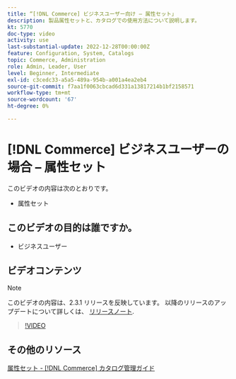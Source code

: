 ```yaml
---
title: “[!DNL Commerce] ビジネスユーザー向け – 属性セット」
description: 製品属性セットと、カタログでの使用方法について説明します。
kt: 5770
doc-type: video
activity: use
last-substantial-update: 2022-12-28T00:00:00Z
feature: Configuration, System, Catalogs
topic: Commerce, Administration
role: Admin, Leader, User
level: Beginner, Intermediate
exl-id: c3cedc33-a5a5-489a-954b-a001a4ea2eb4
source-git-commit: f7aa1f0063cbcad6d331a13817214b1bf2158571
workflow-type: tm+mt
source-wordcount: '67'
ht-degree: 0%

---
```


# [!DNL Commerce] ビジネスユーザーの場合 – 属性セット

このビデオの内容は次のとおりです。

- 属性セット

## このビデオの目的は誰ですか。

- ビジネスユーザー

## ビデオコンテンツ

>[!NOTE]
>
>このビデオの内容は、2.3.1 リリースを反映しています。 以降のリリースのアップデートについて詳しくは、 [リリースノート](https://experienceleague.adobe.com/docs/commerce-operations/release/notes/overview.html).

>[!VIDEO](https://video.tv.adobe.com/v/35955?quality=12&learn=on)

## その他のリソース

[属性セット - [!DNL Commerce] カタログ管理ガイド](https://experienceleague.adobe.com/docs/commerce-admin/catalog/product-attributes/create/attribute-sets.html)
